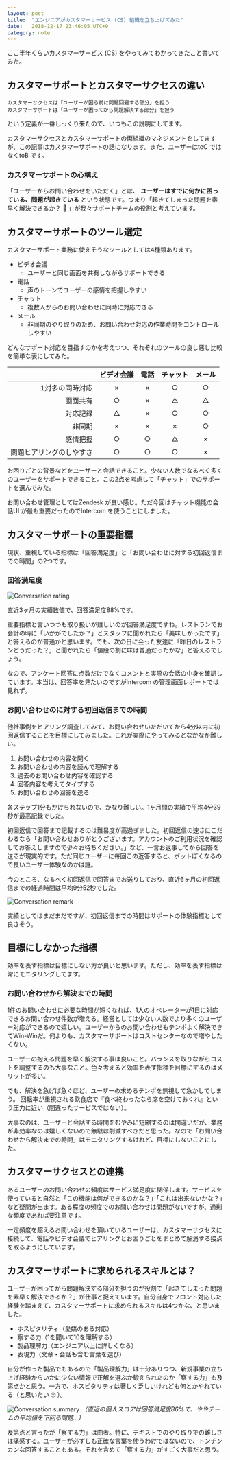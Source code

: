 ```yaml
---
layout: post
title:  "エンジニアがカスタマーサービス (CS) 組織を立ち上げてみた"
date:   2018-12-17 23:46:05 UTC+9
category: note
---
```


ここ半年くらいカスタマーサービス (CS) をやってみてわかってきたこと書いてみた。


## カスタマーサポートとカスタマーサクセスの違い

```
カスタマーサクセスは「ユーザーが困る前に問題回避する部分」を担う
カスタマーサポートは「ユーザーが困ってから問題解決する部分」を担う
```

という定義が一番しっくり来たので、いつもこの説明にしてます。

カスタマーサクセスとカスタマーサポートの両組織のマネジメントをしてますが、この記事はカスタマーサポートの話になります。また、ユーザーはtoC ではなくtoB です。


### カスタマーサポートの心構え

「ユーザーからお問い合わせをいただく」とは、 __ユーザーはすでに何かに困っている、問題が起きている__ という状態です。つまり「起きてしまった問題を素早く解決できるか？ :thinking: 」が我々サポートチームの役割と考えています。


## カスタマーサポートのツール選定

カスタマーサポート業務に使えそうなツールとしては4種類あります。

- ビデオ会議
    - ユーザーと同じ画面を共有しながらサポートできる
- 電話
    - 声のトーンでユーザーの感情を把握しやすい
- チャット
    - 複数人からのお問い合わせに同時に対応できる
- メール
    - 非同期のやり取りのため、お問い合わせ対応の作業時間をコントロールしやすい

どんなサポート対応を目指すのかを考えつつ、それぞれのツールの良し悪し比較を簡単な表にしてみた。

|  | ビデオ会議 | 電話 | チャット | メール |
|---:|:---:|:---:|:---:|:---:|
| 1対多の同時対応 | × | × | ○ | ○ |
| 画面共有 | ○ | × | △ | △ |
| 対応記録 | △ | × | ○ | ○ |
| 非同期 | × | × | × | ○ |
| 感情把握 | ○ | ○ | △ | × |
| 問題ヒアリングのしやすさ | ○ | ○ | ○ | × |


お困りごとの背景などをユーザーと会話できること。少ない人数でなるべく多くのユーザーをサポートできること。この2点を考慮して「チャット」でのサポートを選んでみた。

お問い合わせ管理としてはZendesk が良い感じ。ただ今回はチャット機能の会話UI が最も重要だったのでIntercom を使うことにしました。


## カスタマーサポートの重要指標

現状、重視している指標は「回答満足度」と「お問い合わせに対する初回返信までの時間」の2つです。


### 回答満足度

![Conversation rating](/img/posts/2018/2018-12-17-intercom-conversation-ratings.png)

直近3ヶ月の実績数値で、回答満足度88%です。

重要指標と言いつつも取り扱いが難しいのが回答満足度ですね。レストランでお会計の時に「いかがでしたか？」とスタッフに聞かれたら「美味しかったです」と答えるのが普通かと思います。でも、次の日に会った友達に「昨日のレストランどうだった？」と聞かれたら「値段の割に味は普通だったかな」と答えるでしょう。

なので、アンケート回答に点数だけでなくコメントと実際の会話の中身を確認しています。本当は、回答率を見たいのですがIntercom の管理画面レポートでは見れず。


### お問い合わせのに対する初回返信までの時間

他社事例をヒアリング調査してみて、お問い合わせいただいてから4分以内に初回返信することを目標にしてみました。これが実際にやってみるとなかなか難しい。

1. お問い合わせの内容を開く
2. お問い合わせの内容を読んで理解する
3. 過去のお問い合わせ内容を確認する
4. 回答内容を考えてタイプする
5. お問い合わせの回答を送る

各ステップ1分もかけられないので、かなり難しい。1ヶ月間の実績で平均4分39秒が最高記録でした。

初回返信で回答まで記載するのは難易度が高過ぎました。初回返信の速さにこだわるなら「お問い合わせありがとうございます。アカウントのご利用状況を確認してお答えしますので少々お待ちください。」など、一言お返事してから回答を送るが現実的です。ただ同じユーザーに毎回この返答すると、ボットぽくなるので良いユーザー体験なのかは謎。

今のところ、なるべく初回返信で回答までお送りしており、直近6ヶ月の初回返信までの経過時間は平均9分52秒でした。

![Conversation remark](/img/posts/2018/2018-12-17-intercom-remark.png)

実績としてはまだまだですが、初回返信までの時間はサポートの体験指標として良さそう。


## 目標にしなかった指標

効率を表す指標は目標にしない方が良いと思います。ただし、効率を表す指標は常にモニタリングしてます。


### お問い合わせから解決までの時間

1件のお問い合わせに必要な時間が短くなれば、1人のオペレーターが1日に対応できるお問い合わせ件数が増える。経営としては少ない人数でより多くのユーザー対応ができるので嬉しい。ユーザーからのお問い合わせもテンポよく解決できてWin-Winだ。何よりも、カスタマーサポートはコストセンターなので増やしたくない。

ユーザーの抱える問題を早く解決する事は良いこと。バランスを取りながらコストを調整するのも大事なこと。色々考えると効率を表す指標を目標にするのはメリットが多い。

でも、解決を急げば急ぐほど、ユーザーの求めるテンポを無視して急かしてしまう。
回転率が重視される飲食店で『食べ終わったなら席を空けておくれ』という圧力に近い（間違ったサービスではない）。

大事なのは、ユーザーと会話する時間をむやみに短縮するのは間違いだが、業務が非効率なのは嬉しくないので無駄は削減すべきだと思った。なので「お問い合わせから解決までの時間」はモニタリングするけれど、目標にしないことにした。


## カスタマーサクセスとの連携

あるユーザーのお問い合わせの頻度はサービス満足度に関係します。サービスを使っていると自然と「この機能は何ができるのかな？」「これは出来ないかな？」など疑問が出ます。ある程度の頻度でのお問い合わせは問題がないですが、過剰な頻度であれば要注意です。

一定頻度を超えるお問い合わせを頂いているユーザーは、カスタマーサクセスに接続して、電話やビデオ会議でヒアリングとお困りごとをまとめて解消する接点を取るようにしています。


## カスタマーサポートに求められるスキルとは？

ユーザーが困ってから問題解決する部分を担うのが役割で「起きてしまった問題を素早く解決できるか？」が仕事と捉えています。自分自身でフロント対応した経験を踏まえて、カスタマーサポートに求められるスキルは4つかな、と思いました。

- ホスピタリティ（愛嬌のある対応）
- 察する力（1を聞いて10を理解する）
- 製品理解力（エンジニア以上に詳しくなる）
- 表現力（文章・会話も含む言葉を選び）

自分が作った製品でもあるので「製品理解力」は十分ありつつ、新規事業の立ち上げ経験からいかに少ない情報で正解を選ぶか鍛えられたのか「察する力」も及第点かと思う。一方で、ホスピタリティは著しく乏しいけれども何とかやれている（と思いたい :roll_eyes: ）。

![Conversation summary](/img/posts/2018/2018-12-17-intercom-summary.png)
_（直近の個人スコアは回答満足度86%で、ややチームの平均値を下回る問題...）_

及第点と言ったが「察する力」は曲者。特に、テキストでのやり取りでの難しさは痛感する。ユーザーが必ずしも正確な言葉を使うわけではないので、トンチンカンな回答することもある。それを含めて「察する力」がすごく大事だと思う。
